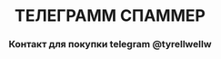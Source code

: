 <div id="header" align="center">
	<h1>ТЕЛЕГРАММ СПАММЕР</h1>
	<h3>Контакт для покупки telegram @tyrellwellw</h3>
</div>

